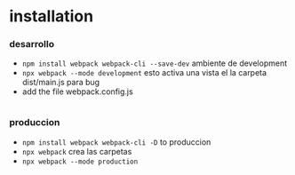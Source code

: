 # installation
### desarrollo
- `npm install webpack webpack-cli --save-dev` ambiente de development
- `npx webpack --mode development` esto activa una vista el la carpeta dist/main.js para bug
- add the file webpack.config.js
```js


```

### produccion
- `npm install webpack webpack-cli -D` to produccion
- `npx webpack` crea las carpetas
- `npx webpack --mode production`


